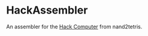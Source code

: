 # HackAssembler
An assembler for the [Hack Computer](https://www.nand2tetris.org/project06) from nand2tetris.
